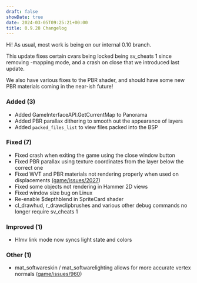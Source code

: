 ```yaml
---
draft: false
showDate: true
date: 2024-03-05T09:25:21+00:00
title: 0.9.28 Changelog
---
```


Hi! As usual, most work is being on our internal 0.10 branch.

This update fixes certain cvars being locked being sv_cheats 1 since removing -mapping mode, and a crash on close that we introduced last update.

We also have various fixes to the PBR shader, and should have some new PBR materials coming in the near-ish future!

### Added (3)

- Added GameInterfaceAPI.GetCurrentMap to Panorama
- Added PBR parallax dithering to smooth out the appearance of layers
- Added `packed_files_list` to view files packed into the BSP
### Fixed (7)

- Fixed crash when exiting the game using the close window button
- Fixed PBR parallax using texture coordinates from the layer below the correct one
- Fixed WVT and PBR materials not rendering properly when used on displacements ([game/issues/2027](https://github.com/momentum-mod/game/issues/2027))
- Fixed some objects not rendering in Hammer 2D views
- Fixed window size bug on Linux
- Re-enable $depthblend in SpriteCard shader
- cl_drawhud, r_drawclipbrushes and various other debug commands no longer require sv_cheats 1
### Improved (1)

- Hlmv link mode now syncs light state and colors
### Other (1)

- mat_softwareskin / mat_softwarelighting allows for more accurate vertex normals ([game/issues/960](https://github.com/momentum-mod/game/issues/960))
